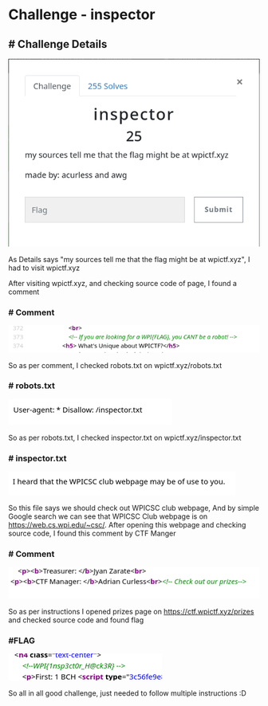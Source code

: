 # Challenge - inspector

## # Challenge Details

![Details](images/1.png)



As Details says "my sources tell me that the flag might be at wpictf.xyz", I had to visit wpictf.xyz

After visiting wpictf.xyz, and checking source code of page, I found a comment

### # Comment

![Details](images/2.png)



So as per comment, I checked robots.txt on wpictf.xyz/robots.txt

### # robots.txt

![Details](images/3.png)

So as per robots.txt, I checked inspector.txt on wpictf.xyz/inspector.txt

### # inspector.txt

![Details](images/4.png)

So this file says we should check out WPICSC club webpage, And by simple Google search we can see that WPICSC Club webpage is on https://web.cs.wpi.edu/~csc/. After opening this webpage and checking source code, I found this comment by CTF Manger

### # Comment

![Details](images/5.png)

So as per instructions I opened prizes page on https://ctf.wpictf.xyz/prizes and checked source code and found flag

### #FLAG

![Details](images/6.png)



So all in all good challenge, just needed to follow multiple instructions :D